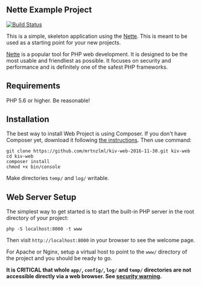 Nette Example Project
---------------------

[![Build Status](https://travis-ci.org/mrtnzlml/kiv-web-2016-11-30.svg?branch=master)](https://travis-ci.org/mrtnzlml/kiv-web-2016-11-30)

This is a simple, skeleton application using the [Nette](https://nette.org). This is meant to
be used as a starting point for your new projects.

[Nette](https://nette.org) is a popular tool for PHP web development.
It is designed to be the most usable and friendliest as possible. It focuses
on security and performance and is definitely one of the safest PHP frameworks.

Requirements
------------

PHP 5.6 or higher. Be reasonable!

Installation
------------

The best way to install Web Project is using Composer. If you don't have Composer yet,
download it following [the instructions](https://doc.nette.org/composer). Then use command:

	git clone https://github.com/mrtnzlml/kiv-web-2016-11-30.git kiv-web
	cd kiv-web
	composer install
	chmod +x bin/console

Make directories `temp/` and `log/` writable.

Web Server Setup
----------------

The simplest way to get started is to start the built-in PHP server in the root directory of your project:

	php -S localhost:8000 -t www

Then visit `http://localhost:8000` in your browser to see the welcome page.

For Apache or Nginx, setup a virtual host to point to the `www/` directory of the project and you
should be ready to go.

**It is CRITICAL that whole `app/`, `config/`, `log/` and `temp/` directories are not accessible directly
via a web browser. See [security warning](https://nette.org/security-warning).**
